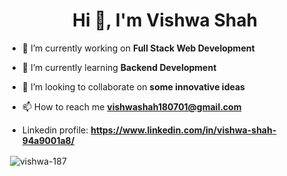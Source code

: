 
<h1 align="center">Hi 👋, I'm Vishwa Shah</h1>

- 🔭 I’m currently working on **Full Stack Web Development**

- 🌱 I’m currently learning **Backend Development**

- 👯 I’m looking to collaborate on **some innovative ideas**

- 📫 How to reach me **vishwashah180701@gmail.com**

- Linkedin profile: **https://www.linkedin.com/in/vishwa-shah-94a9001a8/**


<p>&nbsp;<img align="center" src="https://github-readme-stats.vercel.app/api?username=vishwa-187&theme=dark&show_icons=true&locale=en" alt="vishwa-187" /></p>
